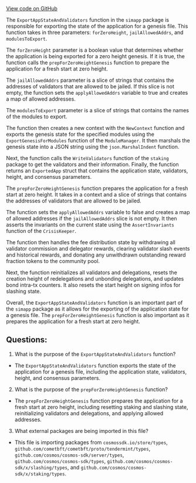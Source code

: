 [View code on GitHub](https://github.com/cosmos/cosmos-sdk/blob/main/simapp/export.go)

The `ExportAppStateAndValidators` function in the `simapp` package is responsible for exporting the state of the application for a genesis file. This function takes in three parameters: `forZeroHeight`, `jailAllowedAddrs`, and `modulesToExport`. 

The `forZeroHeight` parameter is a boolean value that determines whether the application is being exported for a zero height genesis. If it is true, the function calls the `prepForZeroHeightGenesis` function to prepare the application for a fresh start at zero height. 

The `jailAllowedAddrs` parameter is a slice of strings that contains the addresses of validators that are allowed to be jailed. If this slice is not empty, the function sets the `applyAllowedAddrs` variable to true and creates a map of allowed addresses. 

The `modulesToExport` parameter is a slice of strings that contains the names of the modules to export. 

The function then creates a new context with the `NewContext` function and exports the genesis state for the specified modules using the `ExportGenesisForModules` function of the `ModuleManager`. It then marshals the genesis state into a JSON string using the `json.MarshalIndent` function. 

Next, the function calls the `WriteValidators` function of the `staking` package to get the validators and their information. Finally, the function returns an `ExportedApp` struct that contains the application state, validators, height, and consensus parameters.

The `prepForZeroHeightGenesis` function prepares the application for a fresh start at zero height. It takes in a context and a slice of strings that contains the addresses of validators that are allowed to be jailed. 

The function sets the `applyAllowedAddrs` variable to false and creates a map of allowed addresses if the `jailAllowedAddrs` slice is not empty. It then asserts the invariants on the current state using the `AssertInvariants` function of the `CrisisKeeper`.

The function then handles the fee distribution state by withdrawing all validator commission and delegator rewards, clearing validator slash events and historical rewards, and donating any unwithdrawn outstanding reward fraction tokens to the community pool. 

Next, the function reinitializes all validators and delegations, resets the creation height of redelegations and unbonding delegations, and updates bond intra-tx counters. It also resets the start height on signing infos for slashing state.

Overall, the `ExportAppStateAndValidators` function is an important part of the `simapp` package as it allows for the exporting of the application state for a genesis file. The `prepForZeroHeightGenesis` function is also important as it prepares the application for a fresh start at zero height.
## Questions: 
 1. What is the purpose of the `ExportAppStateAndValidators` function?
- The `ExportAppStateAndValidators` function exports the state of the application for a genesis file, including the application state, validators, height, and consensus parameters.

2. What is the purpose of the `prepForZeroHeightGenesis` function?
- The `prepForZeroHeightGenesis` function prepares the application for a fresh start at zero height, including resetting staking and slashing state, reinitializing validators and delegations, and applying allowed addresses.

3. What external packages are being imported in this file?
- This file is importing packages from `cosmossdk.io/store/types`, `github.com/cometbft/cometbft/proto/tendermint/types`, `github.com/cosmos/cosmos-sdk/server/types`, `github.com/cosmos/cosmos-sdk/types`, `github.com/cosmos/cosmos-sdk/x/slashing/types`, and `github.com/cosmos/cosmos-sdk/x/staking/types`.